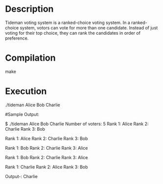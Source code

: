 
# Description
  Tideman voting system is a ranked-choice voting system. In a ranked-choice system, votors can vote for more than one candidate. Instead of just voting for their top choice, they can rank the candidates in order of preference.

# Compilation
  make

# Execution
  ./tideman Alice Bob Charlie

#Sample Output:

$ ./tideman Alice Bob Charlie
Number of voters: 5
Rank 1: Alice
Rank 2: Charlie
Rank 3: Bob

Rank 1: Alice
Rank 2: Charlie
Rank 3: Bob

Rank 1: Bob
Rank 2: Charlie
Rank 3: Alice

Rank 1: Bob
Rank 2: Charlie
Rank 3: Alice

Rank 1: Charlie
Rank 2: Alice
Rank 3: Bob

Output-: Charlie
